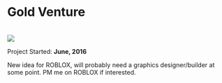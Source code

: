 <h1> Gold Venture </h1><br>
<a href="https://www.roblox.com/games/563519114/--"><img src='https://t7.rbxcdn.com/f15d26dda065f925da0f31332ab3543a'></a>
<br>

Project Started: <b>June, 2016</b><br>

New idea for ROBLOX, will probably need a graphics designer/builder at some point. PM me on ROBLOX if interested.

